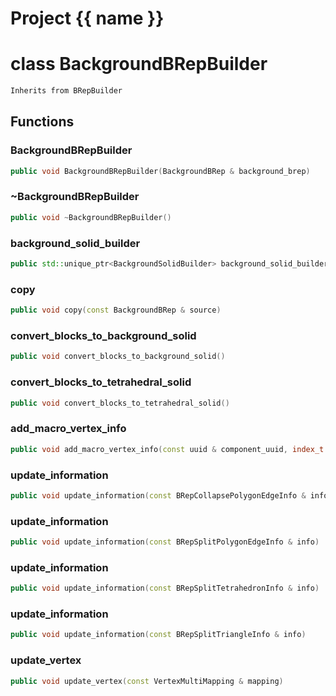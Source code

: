 <script setup>
import {useRoute} from 'vitepress'
const {path} = useRoute()
const tokens = path.split('/')
const words = tokens[2].split('-');
for (let i = 0; i < words.length; i++) {
    words[i] = words[i].charAt(0).toUpperCase() + words[i].slice(1);
    words[i] = words[i].replace('geode', 'Geode')
}
const name = words.join('-');
</script>
# Project {{ name }}

# class BackgroundBRepBuilder


```cpp
Inherits from BRepBuilder
```



## Functions

### BackgroundBRepBuilder

```cpp
public void BackgroundBRepBuilder(BackgroundBRep & background_brep)
```


### ~BackgroundBRepBuilder

```cpp
public void ~BackgroundBRepBuilder()
```


### background_solid_builder

```cpp
public std::unique_ptr<BackgroundSolidBuilder> background_solid_builder(const uuid & block_id)
```


### copy

```cpp
public void copy(const BackgroundBRep & source)
```


### convert_blocks_to_background_solid

```cpp
public void convert_blocks_to_background_solid()
```


### convert_blocks_to_tetrahedral_solid

```cpp
public void convert_blocks_to_tetrahedral_solid()
```


### add_macro_vertex_info

```cpp
public void add_macro_vertex_info(const uuid & component_uuid, index_t macro_vertex_id, index_t unique_vertex_id)
```


### update_information

```cpp
public void update_information(const BRepCollapsePolygonEdgeInfo & info)
```


### update_information

```cpp
public void update_information(const BRepSplitPolygonEdgeInfo & info)
```


### update_information

```cpp
public void update_information(const BRepSplitTetrahedronInfo & info)
```


### update_information

```cpp
public void update_information(const BRepSplitTriangleInfo & info)
```


### update_vertex

```cpp
public void update_vertex(const VertexMultiMapping & mapping)
```




